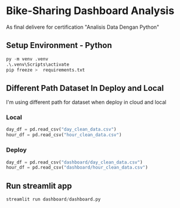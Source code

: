 # Bike-Sharing Dashboard Analysis
As final delivere for certification "Analisis Data Dengan Python"

## Setup Environment - Python

```python
py -m venv .venv
.\.venv\Scripts\activate
pip freeze >  requirements.txt
```

## Different Path Dataset In Deploy and Local
I'm using different path for dataset when deploy in cloud and local
### Local
```python
day_df = pd.read_csv("day_clean_data.csv")
hour_df = pd.read_csv("hour_clean_data.csv")
```
### Deploy
```python
day_df = pd.read_csv("dashboard/day_clean_data.csv")
hour_df = pd.read_csv("dashboard/hour_clean_data.csv")
```
## Run streamlit app
```python
streamlit run dashboard/dashboard.py
```
